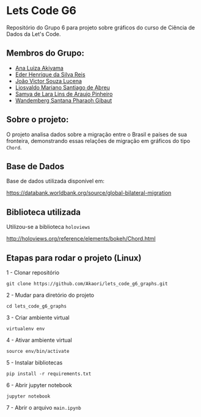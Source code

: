 # Lets Code G6
Repositório do Grupo 6 para projeto sobre gráficos do curso de Ciência de Dados da Let's Code.

## Membros do Grupo:
- <a href='https://github.com/Akaori'>Ana Luiza Akiyama</a>
- <a href='https://github.com/EderReisS'>Eder Henrique da Silva Reis</a>
- <a href='https://github.com/JV200320'>João Victor Souza Lucena</a>
- <a href='https://github.com/liosvaldo'>Liosvaldo Mariano Santiago de Abreu</a>
- <a href='https://github.com/samyadelara'>Samya de Lara Lins de Araujo Pinheiro</a>
- <a href='https://github.com/wandgibaut'>Wandemberg Santana Pharaoh Gibaut</a>

## Sobre o projeto:

O projeto analisa dados sobre a migração entre o Brasil e países de sua fronteira, demonstrando essas relações de migração em gráficos do tipo `Chord`.

## Base de Dados

Base de dados utilizada disponível em:

https://databank.worldbank.org/source/global-bilateral-migration

## Biblioteca utilizada

Utilizou-se a biblioteca `holoviews`

http://holoviews.org/reference/elements/bokeh/Chord.html

## Etapas para rodar o projeto (Linux)

1 - Clonar repositório

```
git clone https://github.com/Akaori/lets_code_g6_graphs.git
```

2 - Mudar para diretório do projeto

```
cd lets_code_g6_graphs
```

3 - Criar ambiente virtual

```
virtualenv env
```

4 - Ativar ambiente virtual

```
source env/bin/activate
```

5 - Instalar bibliotecas

```
pip install -r requirements.txt
```

6 - Abrir jupyter notebook

```
jupyter notebook
```

7 - Abrir o arquivo `main.ipynb`


